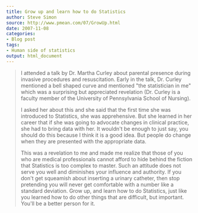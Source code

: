 ```yaml
---
title: Grow up and learn how to do Statistics
author: Steve Simon
source: http://www.pmean.com/07/GrowUp.html
date: 2007-11-08
categories:
- Blog post
tags:
- Human side of statistics
output: html_document
---
```

> I attended a talk by Dr. Martha Curley about parental presence during
> invasive procedures and resuscitation. Early in the talk, Dr. Curley
> mentioned a bell shaped curve and mentioned "the statistician in me"
> which was a surprising but appreciated revelation (Dr. Curley is a
> faculty member of the University of Pennsylvania School of Nursing).
>
> I asked her about this and she said that the first time she was
> introduced to Statistics, she was apprehensive. But she learned in her
> career that if she was going to advocate changes in clinical practice,
> she had to bring data with her. It wouldn't be enough to just say,
> you should do this because I think it is a good idea. But people do
> change when they are presented with the appropriate data.
>
> This was a revelation to me and made me realize that those of you who
> are medical professionals cannot afford to hide behind the fiction
> that Statistics is too complex to master. Such an attitude does not
> serve you well and diminishes your influence and authority. If you
> don't get squeamish about inserting a urinary catheter, then stop
> pretending you will never get comfortable with a number like a
> standard deviation. Grow up, and learn how to do Statistics, just like
> you learned how to do other things that are difficult, but important.
> You'll be a better person for it.
